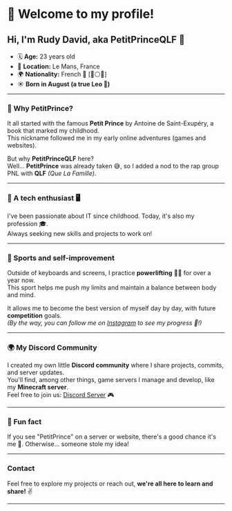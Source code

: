 # 👑 Welcome to my profile!  

## Hi, I'm **Rudy David**, aka **PetitPrinceQLF** 🌟  

- 🗓️ **Age:** 23 years old  
- 🏡 **Location:** Le Mans, France  
- 🌍 **Nationality:** French 🥖 [🔵⚪🔴] 
- ☀️ **Born in August (a true Leo 🦁)**  

---

### 🌌 Why **PetitPrince**?  
It all started with the famous **Petit Prince** by Antoine de Saint-Exupéry, a book that marked my childhood.  
This nickname followed me in my early online adventures (games and websites).  

But why **PetitPrinceQLF** here?  
Well... **PetitPrince** was already taken 😅, so I added a nod to the rap group PNL with **QLF** *(Que La Famille)*.  

---

### 🔧 A tech enthusiast 🖥️  
I've been passionate about IT since childhood. Today, it's also my profession 🎓.  
Always seeking new skills and projects to work on!  

---

### 💪 Sports and self-improvement  
Outside of keyboards and screens, I practice **powerlifting** 🏋️‍♂️ for over a year now.  
This sport helps me push my limits and maintain a balance between body and mind.  

It allows me to become the best version of myself day by day, with future **competition** goals.  
*(By the way, you can follow me on [Instagram](https://www.instagram.com/rudydavid01/) to see my progress 👀!)*  

---

### 🌍 **My Discord Community**  
I created my own little **Discord community** where I share projects, commits, and server updates.  
You'll find, among other things, game servers I manage and develop, like my **Minecraft server**.  
Feel free to join us: [Discord Server](https://discord.gg/6ffyCYq3Ea) 🎮  

---

### 🚀 Fun fact  
If you see "PetitPrince" on a server or website, there's a good chance it's me 👀. Otherwise... someone stole my idea!  

---

### Contact  
Feel free to explore my projects or reach out, **we're all here to learn and share!** ✌️  

---

<!--<img align ="center" src="https://github-readme-stats-eight-theta.vercel.app/api?username=PetitPrinceQLF&show_icons=true&count_private=true&include_all_commits=true&title_color=0099ff&text_color=0099ff&icon_color=ED9A09&bg_color=000d&hide_border=true"/>-->
